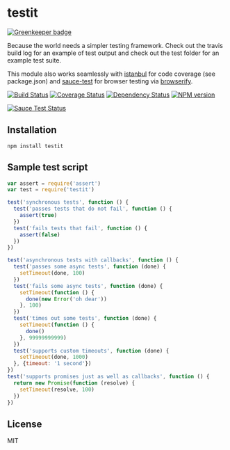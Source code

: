 # testit

[![Greenkeeper badge](https://badges.greenkeeper.io/ForbesLindesay/testit.svg)](https://greenkeeper.io/)

Because the world needs a simpler testing framework.  Check out the travis build log for an example of test output and check out the test folder for an example test suite.

This module also works seamlessly with [istanbul](https://github.com/gotwarlost/istanbul) for code coverage (see package.json) and [sauce-test](https://github.com/ForbesLindesay/sauce-test) for browser testing via [browserify](http://browserify.org/).

[![Build Status](https://img.shields.io/travis/ForbesLindesay/testit/master.svg)](https://travis-ci.org/ForbesLindesay/testit)
[![Coverage Status](https://img.shields.io/coveralls/ForbesLindesay/testit/master.svg?style=flat)](https://coveralls.io/r/ForbesLindesay/testit?branch=master)
[![Dependency Status](https://img.shields.io/david/ForbesLindesay/testit.svg)](https://david-dm.org/ForbesLindesay/testit)
[![NPM version](https://img.shields.io/npm/v/testit.svg)](https://www.npmjs.com/package/testit)

[![Sauce Test Status](https://saucelabs.com/browser-matrix/testit.svg)](https://saucelabs.com/u/testit)

## Installation

    npm install testit

## Sample test script

```javascript
var assert = require('assert')
var test = require('testit')

test('synchronous tests', function () {
  test('passes tests that do not fail', function () {
    assert(true)
  })
  test('fails tests that fail', function () {
    assert(false)
  })
})

test('asynchronous tests with callbacks', function () {
  test('passes some async tests', function (done) {
    setTimeout(done, 100)
  })
  test('fails some async tests', function (done) {
    setTimeout(function () {
      done(new Error('oh dear'))
    }, 100)
  })
  test('times out some tests', function (done) {
    setTimeout(function () {
      done()
    }, 99999999999)
  })
  test('supports custom timeouts', function (done) {
    setTimeout(done, 1000)
  }, {timeout: '1 second'})
})
test('supports promises just as well as callbacks', function () {
  return new Promise(function (resolve) {
    setTimeout(resolve, 100)
  })
})
```

## License

  MIT
